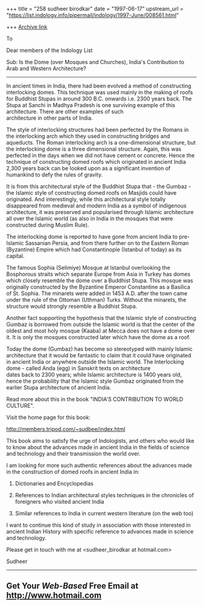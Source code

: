 +++
title = "258 sudheer birodkar"
date = "1997-06-17"
upstream_url = "https://list.indology.info/pipermail/indology/1997-June/008561.html"

+++
[Archive link](https://list.indology.info/pipermail/indology/1997-June/008561.html)

To 

Dear members of the Indology List

Sub: Is the Dome (over Mosques and Churches), India's Contribution to 
Arab and Western Architecture?

-----------------------------------------------------------------

In ancient times in India, there had been evolved a method of 
constructing interlocking domes. This technique was used mainly in the 
making of roofs for Buddhist Stupas in around 300 B.C. onwards i.e. 2300 
years back. The Stupa at Sanchi in Madhya Pradesh is one surviving 
example of this architecture. There are other examples of such  
architecture in other parts of India.

The style of interlocking structures had been perfected by the Romans in 
the interlocking arch which they used in constructing bridges and 
aqueducts. The Roman interlocking arch is a one-dimensional structure, 
but the interlocking dome is a three dimensional structure. Again, this 
was perfected in the days when we did not have cement or concrete. Hence 
the technique of constructing domed roofs which originated in ancient 
India 2,300 years back can be looked upon as a significant invention of 
humankind to defy the rules of gravity.

It is from this architectural style of the Buddhist Stupa that - the
Gumbaz - the Islamic style of constructing domed roofs on Masjids could 
have originated. And interestingly, while this architectural style 
totally disappeared from medieval and modern India as a symbol of 
indigenous architecture, it was preserved and popularised through 
Islamic architecture all over the Islamic world (as also in India in the 
mosques that were constructed during Muslim Rule).

The interlocking dome is reported to have gone from ancient India to
pre-Islamic Sassanian Persia, and from there further on to the Eastern
Roman (Byzantine) Empire  which had Constantinople (Istanbul of today) 
as its capital.

The famous Sophia (Selimiye) Mosque at Istanbul overlooking the 
Bosphorous straits which separate Europe from Asia in Turkey has domes 
which closely resemble the dome over a Buddhist Stupa. This mosque was 
originally constructed by the Byzantine Emperor Constantine as a 
Basilica of St. Sophia. The minarets were added in 1453 A.D. after the 
town came under the rule of the Ottoman (Uthman) Turks. Without the 
minarets, the structure would strongly resemble a Buddhist Stupa.

Another fact supporting the hypothesis that the Islamic style of 
constructing Gumbaz is borrowed from outside the Islamic world is that 
the center of the oldest and most holy mosque (Kaaba) at Mecca does not 
have a dome over it. It is only the mosques constructed later which have 
the dome as a roof.

Today the dome (Gumbaz) has become so stereotyped with mainly Islamic
architecture that it would be fantastic to claim that it could have
originated in ancient India or anywhere outside the Islamic world. The
Interlocking dome - called Anda (egg) in Sanskrit texts on architecture  
dates back to 2300 years; while Islamic architecture is 1400 years old, 
hence the probability that the Islamic style Gumbaz originated from the 
earlier Stupa architecture of ancient India.

Read more about this in the book  "INDIA'S CONTRIBUTION TO WORLD 
CULTURE".

Visit the home page for this book:

http://members.tripod.com/~sudbee/index.html

This book aims to satisfy the urge of Indologists, and others who would 
like to know about the advances made in ancient India in the fields of 
science and technology and their transmission the world over.

I am looking for more such authentic references about the advances made 
in the construction of domed roofs in ancient India in:

1) Dictionaries and Encyclopedias

2) References to Indian architectural styles techniques in the 
chronicles of foreigners who visited ancient India

3) Similar references to India in current western literature (on the web 
too)

I want to continue this kind of study in association with those 
interested in ancient Indian History with specific reference to advances 
made in science and technology.

Please get in touch with me at <sudheer_birodkar at hotmail.com>

Sudheer


---------------------------------------------------------
Get Your *Web-Based* Free Email at http://www.hotmail.com
---------------------------------------------------------




